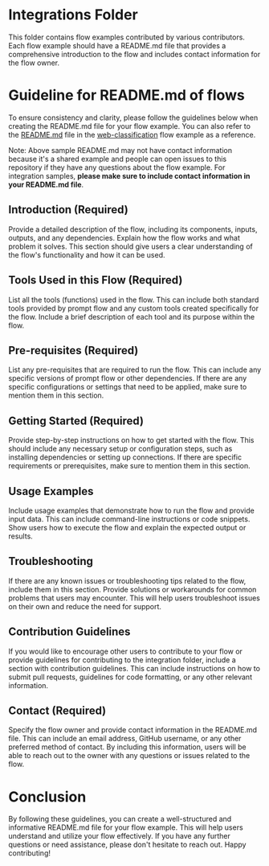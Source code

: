# Integrations Folder

This folder contains flow examples contributed by various contributors. Each flow example should have a README.md file that provides a comprehensive introduction to the flow and includes contact information for the flow owner.

# Guideline for README.md of flows
 
To ensure consistency and clarity, please follow the guidelines below when creating the README.md file for your flow example. You can also refer to the [README.md](../standard/web-classification/README.md) file in the [web-classification](../standard/web-classification) flow example as a reference.

Note: Above sample README.md may not have contact information because it's a shared example and people can open issues to this repository if they have any questions about the flow example. For integration samples, **please make sure to include contact information in your README.md file**.

## Introduction (Required)
 
Provide a detailed description of the flow, including its components, inputs, outputs, and any dependencies. Explain how the flow works and what problem it solves. This section should give users a clear understanding of the flow's functionality and how it can be used.

## Tools Used in this Flow (Required)
 
List all the tools (functions) used in the flow. This can include both standard tools provided by prompt flow and any custom tools created specifically for the flow. Include a brief description of each tool and its purpose within the flow.

## Pre-requisites (Required)

List any pre-requisites that are required to run the flow. This can include any specific versions of prompt flow or other dependencies. If there are any specific configurations or settings that need to be applied, make sure to mention them in this section.

## Getting Started (Required)
 
Provide step-by-step instructions on how to get started with the flow. This should include any necessary setup or configuration steps, such as installing dependencies or setting up connections. If there are specific requirements or prerequisites, make sure to mention them in this section.

## Usage Examples
 
Include usage examples that demonstrate how to run the flow and provide input data. This can include command-line instructions or code snippets. Show users how to execute the flow and explain the expected output or results.

## Troubleshooting
 
If there are any known issues or troubleshooting tips related to the flow, include them in this section. Provide solutions or workarounds for common problems that users may encounter. This will help users troubleshoot issues on their own and reduce the need for support.

## Contribution Guidelines
 
If you would like to encourage other users to contribute to your flow or provide guidelines for contributing to the integration folder, include a section with contribution guidelines. This can include instructions on how to submit pull requests, guidelines for code formatting, or any other relevant information.


## Contact (Required)
 
Specify the flow owner and provide contact information in the README.md file. This can include an email address, GitHub username, or any other preferred method of contact. By including this information, users will be able to reach out to the owner with any questions or issues related to the flow.

# Conclusion
 
By following these guidelines, you can create a well-structured and informative README.md file for your flow example. This will help users understand and utilize your flow effectively. If you have any further questions or need assistance, please don't hesitate to reach out. Happy contributing!
